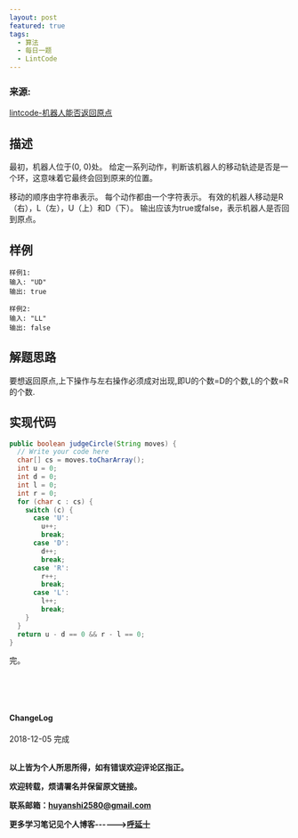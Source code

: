 ```yaml
---
layout: post
featured: true
tags:
  - 算法
  - 每日一题
  - LintCode
---
```

### 来源:   
<a href="https://www.lintcode.com/problem/judge-route-circle/description">lintcode-机器人能否返回原点</a>  

## 描述
最初，机器人位于(0, 0)处。 给定一系列动作，判断该机器人的移动轨迹是否是一个环，这意味着它最终会回到原来的位置。

移动的顺序由字符串表示。 每个动作都由一个字符表示。 有效的机器人移动是R（右），L（左），U（上）和D（下）。 输出应该为true或false，表示机器人是否回到原点。

## 样例
```
样例1:
输入: "UD"
输出: true
```
```
样例2:
输入: "LL"
输出: false
```

## 解题思路

要想返回原点,上下操作与左右操作必须成对出现,即U的个数=D的个数,L的个数=R的个数.

## 实现代码

```java
public boolean judgeCircle(String moves) {
  // Write your code here
  char[] cs = moves.toCharArray();
  int u = 0;
  int d = 0;
  int l = 0;
  int r = 0;
  for (char c : cs) {
    switch (c) {
      case 'U':
        u++;
        break;
      case 'D':
        d++;
        break;
      case 'R':
        r++;
        break;
      case 'L':
        l++;
        break;
    }
  }
  return u - d == 0 && r - l == 0;
}
```


完。

<br>
<br>
<br>
<h4>ChangeLog</h4>
2018-12-05 完成
<br>
<br>


**以上皆为个人所思所得，如有错误欢迎评论区指正。**

**欢迎转载，烦请署名并保留原文链接。**

**联系邮箱：huyanshi2580@gmail.com**

**更多学习笔记见个人博客------><a href="{{ site.baseurl }}/">呼延十</a>**
